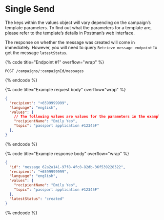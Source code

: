 # Single Send

The keys within the values object will vary depending on the campaign’s template parameters. To find out what the parameters for a template are, please refer to the template’s details in Postman’s web interface.



The response on whether the message was created will come in immediately. However, you will need to query `Retrieve message endpoint` to get the message `latestStatus`.

{% code title="Endpoint #1" overflow="wrap" %}
```
POST /campaigns/:campaignId/messages
```
{% endcode %}

{% code title="Example request body" overflow="wrap" %}
```json
{
  "recipient": "+6599999999",
  "language": "english",
  "values": {
    // The following values are values for the parameters in the example template
    "recipientName": "Emily Yeo",
    "topic": "passport application #12345F"
  },
}
```
{% endcode %}

{% code title="Example response body" overflow="wrap" %}
```json
{
  "id": "message_62a2a141-97f8-4fc8-82db-36f539228322",
  "recipient": "+6599999999",
  "language": "english",
  "values": {
    "recipientName": "Emily Yeo",
    "topic": "passport application #12345F"
  },
  "latestStatus": "created"
}
```
{% endcode %}
